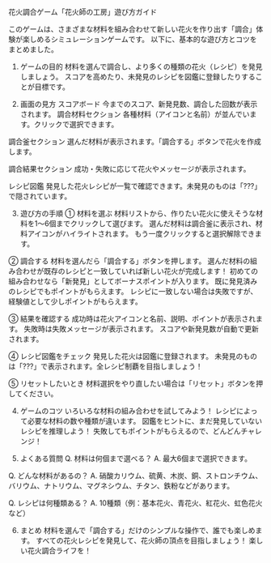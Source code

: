 花火調合ゲーム「花火師の工房」遊び方ガイド

このゲームは、さまざまな材料を組み合わせて新しい花火を作り出す「調合」体験が楽しめるシミュレーションゲームです。
以下に、基本的な遊び方とコツをまとめました。

1. ゲームの目的
材料を選んで調合し、より多くの種類の花火（レシピ）を発見しましょう。
スコアを高めたり、未発見のレシピを図鑑に登録したりすることが目標です。

2. 画面の見方
スコアボード
今までのスコア、新発見数、調合した回数が表示されます。
調合材料セクション
各種材料（アイコンと名前）が並んでいます。クリックで選択できます。

調合釜セクション
選んだ材料が表示されます。「調合する」ボタンで花火を作成します。

調合結果セクション
成功・失敗に応じて花火やメッセージが表示されます。

レシピ図鑑
発見した花火レシピが一覧で確認できます。未発見のものは「???」で隠されています。

3. 遊び方の手順
① 材料を選ぶ
材料リストから、作りたい花火に使えそうな材料を1～6個までクリックして選びます。
選んだ材料は調合釜に表示され、材料アイコンがハイライトされます。
もう一度クリックすると選択解除できます。

② 調合する
材料を選んだら「調合する」ボタンを押します。
選んだ材料の組み合わせが既存のレシピと一致していれば新しい花火が完成します！
初めての組み合わせなら「新発見」としてボーナスポイントが入ります。
既に発見済みのレシピでもポイントがもらえます。
レシピに一致しない場合は失敗ですが、経験値として少しポイントがもらえます。

③ 結果を確認する
成功時は花火アイコンと名前、説明、ポイントが表示されます。
失敗時は失敗メッセージが表示されます。
スコアや新発見数が自動で更新されます。

④ レシピ図鑑をチェック
発見した花火は図鑑に登録されます。
未発見のものは「???」で表示されます。全レシピ制覇を目指しましょう！

⑤ リセットしたいとき
材料選択をやり直したい場合は「リセット」ボタンを押してください。

4. ゲームのコツ
いろいろな材料の組み合わせを試してみよう！
レシピによって必要な材料の数や種類が違います。
図鑑をヒントに、まだ発見していないレシピを推理しよう！
失敗してもポイントがもらえるので、どんどんチャレンジ！

5. よくある質問
Q. 材料は何個まで選べる？
A. 最大6個まで選択できます。

Q. どんな材料があるの？
A. 硝酸カリウム、硫黄、木炭、銅、ストロンチウム、バリウム、ナトリウム、マグネシウム、チタン、鉄粉などがあります。

Q. レシピは何種類ある？
A. 10種類（例：基本花火、青花火、紅花火、虹色花火など）

6. まとめ
材料を選んで「調合する」だけのシンプルな操作で、誰でも楽しめます。
すべての花火レシピを発見して、花火師の頂点を目指しましょう！
楽しい花火調合ライフを！
